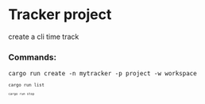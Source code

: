 <h1>Tracker project</h1>
<p>create a cli time track</p>
<h3>Commands:</h3>
<code>cargo run create -n mytracker -p project -w workspace<code><br />
<code>cargo run list<code><br />
<code>cargo run stop<code><br />